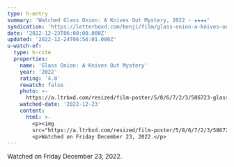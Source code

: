 ```yaml
---
type: h-entry
summary: 'Watched Glass Onion: A Knives Out Mystery, 2022 - ★★★★'
syndication: 'https://letterboxd.com/benji/film/glass-onion-a-knives-out-mystery/'
date: '2022-12-23T06:00:00.000Z'
updated: '2022-12-24T06:56:01.000Z'
u-watch-of:
  type: h-cite
  properties:
    name: 'Glass Onion: A Knives Out Mystery'
    year: '2022'
    rating: '4.0'
    rewatch: false
    photo: >-
      https://a.ltrbxd.com/resized/film-poster/5/8/6/7/2/3/586723-glass-onion-a-knives-out-mystery-0-600-0-900-crop.jpg?v=ce7ed2a83f
    watched-date: '2022-12-23'
    content:
      html: >-
        <p><img
        src="https://a.ltrbxd.com/resized/film-poster/5/8/6/7/2/3/586723-glass-onion-a-knives-out-mystery-0-600-0-900-crop.jpg?v=ce7ed2a83f"/></p>
        <p>Watched on Friday December 23, 2022.</p>
---
```

Watched on Friday December 23, 2022.
